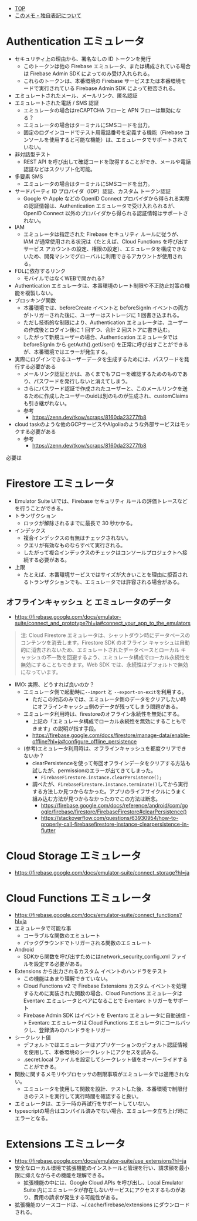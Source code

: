 - [TOP](./README.md)
- [このメモ・独自表記について](../README.md)


# Authentication エミュレータ
* セキュリティ上の理由から、署名なしの ID トークンを発行
    * このトークンは他の Firebase エミュレータ、または構成されている場合は Firebase Admin SDK によってのみ受け入れられる。
    * これらのトークンは、本番環境の Firebase サービスまたは本番環境モードで実行されている Firebase Admin SDK によって拒否される。
* エミュレートされたメール、メールリンク、匿名認証
* エミュレートされた電話 / SMS 認証
    * エミュレータの場合はreCAPTCHA フローと APN フローは無効になる？
    * エミュレータの場合はターミナルにSMSコードを出力。
    * 固定のログインコードでテスト用電話番号を定義する機能（Firebase コンソールを使用すると可能な機能）は、エミュレータでサポートされていない。
* 非対話型テスト
    * REST API を呼び出して確認コードを取得することができ、メールや電話認証などはスクリプト化可能。
* 多要素 SMS
    * エミュレータの場合はターミナルにSMSコードを出力。
* サードパーティ ID プロバイダ（IDP）認証、カスタム トークン認証
    * Google や Apple などの OpenID Connect プロバイダから得られる実際の認証情報は、Authentication エミュレータで受け入れられるが、OpenID Connect 以外のプロバイダから得られる認証情報はサポートされない。
* IAM
    * エミュレータは指定された Firebase セキュリティ ルールに従うが、IAM が通常使用される状況は（たとえば、Cloud Functions を呼び出すサービス アカウントの設定、権限の設定）、エミュレータを構成できないため、開発マシンでグローバルに利用できるアカウントが使用される。
* FDLに依存するリンク
    * モバイルではなくWEBで開かれる?
* Authentication エミュレータは、本番環境のレート制限や不正防止対策の機能を複製しない。
* ブロッキング関数
    * 本番環境では、beforeCreate イベントと beforeSignIn イベントの両方がトリガーされた後に、ユーザーはストレージに 1 回書き込まれる。
    * ただし技術的な制限により、Authentication エミュレータは、ユーザーの作成後とログイン後に 1 回ずつ、合計 2 回ストアに書き込む。
    * したがって新規ユーザーの場合、Authentication エミュレータでは beforeSignIn から getAuth().getUser() を正常に呼び出すことができるが、本番環境ではエラーが発生する。
* 実際にログインできるユーザーデータを生成するためには、パスワードを発行する必要がある
    * メールリンク認証とかは、あくまでもフローを確認するためのものであり、パスワードを発行しないと消えてしまう。
    * さらにパスワード認証で作成されたユーザーと、このメールリンクを送るために作成したユーザーのuidは別のものが生成され、customClaimsも引き継がれない。
    * 参考
        *  https://zenn.dev/tkow/scraps/8160da23277fb8
* cloud taskのような他のGCPサービスやAlgoliaのような外部サービスはモックする必要がある
    * 参考
        * https://zenn.dev/tkow/scraps/8160da23277fb8

必要は
# Firestore エミュレータ
* Emulator Suite UIでは、Firebase セキュリティ ルールの評価トレースなどを行うことができる。
* トランザクション
    * ロックが解除されるまでに最長で 30 秒かかる。
* インデックス
    * 複合インデックスの有無はチェックされない。
    * クエリが有効なものならすべて実行される。
    * したがって複合インデックスのチェックはコンソールプロジェクトへ接続する必要がある。
* 上限
    * たとえば、本番環境サービスではサイズが大きいことを理由に拒否されるトランザクションでも、エミュレータでは許容される場合がある。
## オフラインキャッシュ と エミュレータのデータ
* https://firebase.google.com/docs/emulator-suite/connect_and_prototype?hl=ja#connect_your_app_to_the_emulators
>注: Cloud Firestore エミュレータは、シャットダウン時にデータベースのコンテンツを消去します。Firestore SDK のオフライン キャッシュは自動的に消去されないため、エミュレートされたデータベースとローカル キャッシュの不一致を回避するよう、エミュレータ構成でローカル永続性を無効にすることもできます。Web SDK では、永続性はデフォルトで無効になっています。
* IMO: 実際、どうすれば良いのか？
    * エミュレータ側で起動時に`--import` と `--export-on-exit`を利用する。
        * ただこの対応のみでは、エミュレータ側のデータをクリアしたい時にオフラインキャッシュ側のデータが残ってしまう問題がある。
    * エミュレータ利用時は、firestoreのオフライン永続性を無効にする。
        * 上記の「エミュレータ構成でローカル永続性を無効にすることもできます」の説明が指す手段。
        * https://firebase.google.com/docs/firestore/manage-data/enable-offline?hl=ja#configure_offline_persistence
    * (参考)エミュレータ利用時は、オフラインキャッシュを都度クリアできないか？
        * clearPersistenceを使って毎回オフラインデータをクリアする方法も試したが、permissionのエラーが出てきてしまった。
            * `FirebaseFirestore.instance.clearPersistence();`
        * 調べたが、`FirebaseFirestore.instance.terminate()`してから実行する方法しか見つからなかった。アプリのライフサイクルにうまく組み込む方法が見つからなかったのでこの方法は断念。
            * https://firebase.google.com/docs/reference/android/com/google/firebase/firestore/FirebaseFirestore#clearPersistence()
            * https://stackoverflow.com/questions/63930954/how-to-properly-call-firebasefirestore-instance-clearpersistence-in-flutter


# Cloud Storage エミュレータ
* https://firebase.google.com/docs/emulator-suite/connect_storage?hl=ja

# Cloud Functions エミュレータ
* https://firebase.google.com/docs/emulator-suite/connect_functions?hl=ja
* エミュレータで可能な事
    * コーラブルな関数のエミュレート
    * バックグラウンドでトリガーされる関数のエミュレート
* Android
    * SDKから関数を呼び出すためにはnetwork_security_config.xml ファイルを設定する必要がある。
* Extensions から出力されるカスタム イベントのハンドラをテスト
    * この機能はあまり理解できていない。
    * Cloud Functions v2 で Firebase Extensions カスタム イベントを処理するために実装された関数の場合、Cloud Functions エミュレータは Eventarc エミュレータとペアになることで Eventarc トリガーをサポート
    * Firebase Admin SDK はイベントを Eventarc エミュレータに自動送信 -> Eventarc エミュレータは Cloud Functions エミュレータにコールバックし、登録済みのハンドラをトリガー
* シークレット値
    * デフォルトではエミュレータはアプリケーションのデフォルト認証情報を使用して、本番環境のシークレットにアクセスを試みる。
    * .secret.local ファイルを設定してシークレット値をオーバーライドすることができる。
* 関数に関するメモリやプロセッサの制限事項がエミュレータでは適用されない。
    * エミュレータを使用して関数を設計、テストした後、本番環境で制限付きのテストを実行して実行時間を確認すると良い。
* エミュレータは、エラー時の再試行をサポートしていない。
* typescriptの場合はコンパイル済みでない場合、エミュレータ立ち上げ時にエラーとなる。

# Extensions エミュレータ
* https://firebase.google.com/docs/emulator-suite/use_extensions?hl=ja
* 安全なローカル環境で拡張機能のインストールと管理を行い、請求額を最小限に抑えながらその機能を理解できる。
    * 拡張機能の中には、Google Cloud APIs を呼び出し、Local Emulator Suite 内にエミュレータが存在しないサービスにアクセスするものがあり、費用の請求が発生する可能性がある。
* 拡張機能のソースコードは、~/.cache/firebase/extensions にダウンロードされる。

